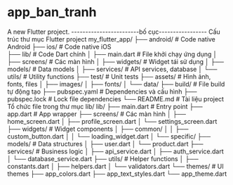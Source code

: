 # app_ban_tranh

A new Flutter project.
------------------------bố cục-----------------
Cấu trúc thư mục Flutter project
my_flutter_app/
├── android/                 # Code native Android
├── ios/                     # Code native iOS  
├── lib/                     # Code Dart chính
│   ├── main.dart           # File khởi chạy ứng dụng
│   ├── screens/            # Các màn hình
│   ├── widgets/            # Widget tái sử dụng
│   ├── models/             # Data models
│   ├── services/           # API services, database
│   └── utils/              # Utility functions
├── test/                   # Unit tests
├── assets/                 # Hình ảnh, fonts, files
│   ├── images/
│   ├── fonts/
│   └── data/
├── build/                  # File build tự động tạo
├── pubspec.yaml           # Dependencies và cấu hình
├── pubspec.lock           # Lock file dependencies
└── README.md              # Tài liệu project
Tổ chức file trong thư mục lib/
lib/
├── main.dart              # Entry point
├── app.dart               # App wrapper
├── screens/               # Các màn hình
│   ├── home_screen.dart
│   ├── profile_screen.dart
│   └── settings_screen.dart
├── widgets/               # Widget components
│   ├── common/
│   │   ├── custom_button.dart
│   │   └── loading_widget.dart
│   └── specific/
├── models/                # Data structures
│   ├── user.dart
│   └── product.dart
├── services/              # Business logic
│   ├── api_service.dart
│   ├── auth_service.dart
│   └── database_service.dart
├── utils/                 # Helper functions
│   ├── constants.dart
│   ├── helpers.dart
│   └── validators.dart
└── themes/                # UI themes
    ├── app_colors.dart
    ├── app_text_styles.dart
    └── app_theme.dart